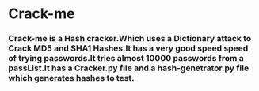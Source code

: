 # Crack-me

### Crack-me is a Hash cracker.Which uses a Dictionary attack to Crack MD5 and SHA1 Hashes.It has a very good speed speed of trying passwords.It tries almost 10000 passwords from a passList.It has a Cracker.py file and a hash-genetrator.py file which generates hashes to test. 
